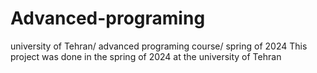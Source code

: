 # Advanced-programing
university of Tehran/ advanced programing course/ spring of 2024
This project was done in the spring of 2024 at the university of Tehran
